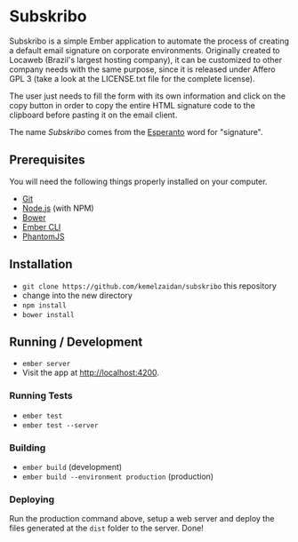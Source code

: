 # Subskribo

Subskribo is a simple Ember application to automate the process of creating a
default email signature on corporate environments. Originally created to
Locaweb (Brazil's largest hosting company), it can be customized to other
company needs with the same purpose, since it is released under Affero GPL 3
(take a look at the LICENSE.txt file for the complete license).

The user just needs to fill the form with its own information and click on the
copy button in order to copy the entire HTML signature code to the clipboard
before pasting it on the email client.

The name _Subskribo_ comes from the [Esperanto](https://en.wikipedia.org/wiki/Esperanto)
 word for "signature".

## Prerequisites

You will need the following things properly installed on your computer.

* [Git](http://git-scm.com/)
* [Node.js](http://nodejs.org/) (with NPM)
* [Bower](http://bower.io/)
* [Ember CLI](http://www.ember-cli.com/)
* [PhantomJS](http://phantomjs.org/)

## Installation

* `git clone https://github.com/kemelzaidan/subskribo` this repository
* change into the new directory
* `npm install`
* `bower install`

## Running / Development

* `ember server`
* Visit the app at [http://localhost:4200](http://localhost:4200).

### Running Tests

* `ember test`
* `ember test --server`

### Building

* `ember build` (development)
* `ember build --environment production` (production)

### Deploying

Run the production command above, setup a web server and deploy the files
generated at the `dist` folder to the server. Done!
